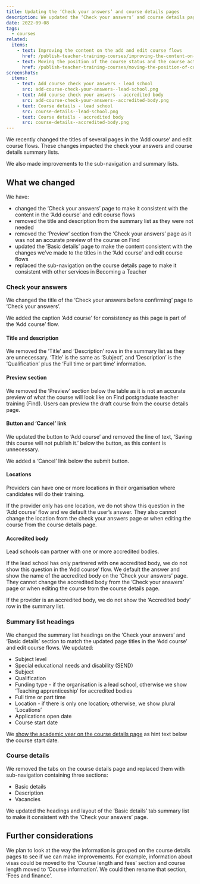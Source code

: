 ```yaml
---
title: Updating the ‘Check your answers’ and course details pages
description: We updated the ‘Check your answers’ and course details pages to make the content consistent with the add and edit course flows
date: 2022-09-08
tags:
  - courses
related:
  items:
    - text: Improving the content on the add and edit course flows
      href: /publish-teacher-training-courses/improving-the-content-on-the-add-and-edit-course-flows/
    - text: Moving the position of the course status and the course actions
      href: /publish-teacher-training-courses/moving-the-position-of-course-status-and-course-actions/
screenshots:
  items:
    - text: Add course check your answers - lead school
      src: add-course-check-your-answers--lead-school.png
    - text: Add course check your answers - accredited body
      src: add-course-check-your-answers--accredited-body.png
    - text: Course details - lead school
      src: course-details--lead-school.png
    - text: Course details - accredited body
      src: course-details--accredited-body.png
---
```


We recently changed the titles of several pages in the ‘Add course’ and edit course flows. These changes impacted the check your answers and course details summary lists.

We also made improvements to the sub-navigation and summary lists.

## What we changed

We have:

- changed the ‘Check your answers’ page to make it consistent with the content in the ‘Add course’ and edit course flows
- removed the title and description from the summary list as they were not needed
- removed the ‘Preview’ section from the ‘Check your answers’ page as it was not an accurate preview of the course on Find
- updated the ‘Basic details’ page to make the content consistent with the changes we’ve made to the titles in the ‘Add course’ and edit course flows
- replaced the sub-navigation on the course details page to make it consistent with other services in Becoming a Teacher

### Check your answers

We changed the title of the ‘Check your answers before confirming’ page to ‘Check your answers’.

We added the caption ‘Add course’ for consistency as this page is part of the ‘Add course’ flow.

#### Title and description

We removed the ‘Title’ and ‘Description’ rows in the summary list as they are unnecessary. ‘Title’ is the same as ‘Subject’, and ‘Description’ is the ‘Qualification’ plus the ‘Full time or part time’ information.

#### Preview section

We removed the ‘Preview’ section below the table as it is not an accurate preview of what the course will look like on Find postgraduate teacher training (Find). Users can preview the draft course from the course details page.

#### Button and ‘Cancel’ link

We updated the button to ‘Add course’ and removed the line of text, ‘Saving this course will not publish it.’ below the button, as this content is unnecessary.

We added a ‘Cancel’ link below the submit button.

#### Locations

Providers can have one or more locations in their organisation where candidates will do their training.

If the provider only has one location, we do not show this question in the ‘Add course’ flow and we default the user’s answer. They also cannot change the location from the check your answers page or when editing the course from the course details page.

#### Accredited body

Lead schools can partner with one or more accredited bodies.

If the lead school has only partnered with one accredited body, we do not show this question in the ‘Add course’ flow. We default the answer and show the name of the accredited body on the ‘Check your answers’ page. They cannot change the accredited body from the ’Check your answers’ page or when editing the course from the course details page.

If the provider is an accredited body, we do not show the ‘Accredited body’ row in the summary list.

### Summary list headings

We changed the summary list headings on the ‘Check your answers’ and ‘Basic details’ section to match the updated page titles in the ‘Add course’ and edit course flows. We updated:

- Subject level
- Special educational needs and disability (SEND)
- Subject
- Qualification
- Funding type - if the organisation is a lead school, otherwise we show ‘Teaching apprenticeship’ for accredited bodies
- Full time or part time
- Location - if there is only one location; otherwise, we show plural ‘Locations’
- Applications open date
- Course start date

We [show the academic year on the course details page](/publish-teacher-training-courses/showing-academic-year-on-the-course-details-page/) as hint text below the course start date.

### Course details

We removed the tabs on the course details page and replaced them with sub-navigation containing three sections:

- Basic details
- Description
- Vacancies

We updated the headings and layout of the ‘Basic details’ tab summary list to make it consistent with the ‘Check your answers’ page.

## Further considerations

We plan to look at the way the information is grouped on the course details pages to see if we can make improvements. For example, information about visas could be moved to the ‘Course length and fees’ section and course length moved to ‘Course information’. We could then rename that section, ‘Fees and finance’.
